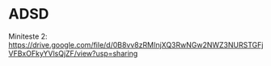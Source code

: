 # ADSD

Miniteste 2: https://drive.google.com/file/d/0B8vv8zRMInjXQ3RwNGw2NWZ3NURSTGFjVFBxOFkyYVlsQjZF/view?usp=sharing
